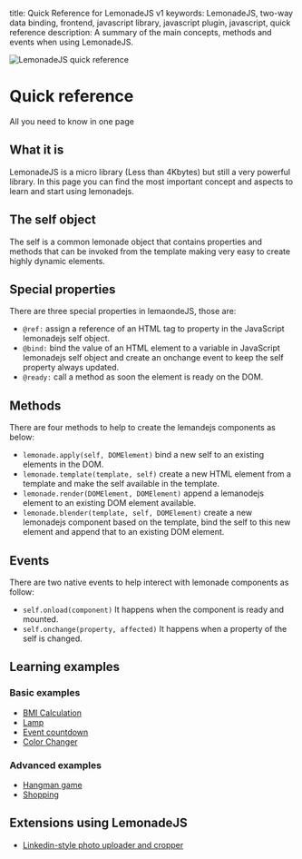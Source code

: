 title: Quick Reference for LemonadeJS v1
keywords: LemonadeJS, two-way data binding, frontend, javascript library, javascript plugin, javascript, quick reference
description: A summary of the main concepts, methods and events when using LemonadeJS.

![LemonadeJS quick reference](img/learning.png)

Quick reference
===============

All you need to know in one page

What it is
----------

LemonadeJS is a micro library (Less than 4Kbytes) but still a very powerful library. In this page you can find the most important concept and aspects to learn and start using lemonadejs.

The self object
---------------

The self is a common lemonade object that contains properties and methods that can be invoked from the template making very easy to create highly dynamic elements.  
  

Special properties
------------------

There are three special properties in lemaondeJS, those are:  

*   `@ref:` assign a reference of an HTML tag to property in the JavaScript lemonadejs self object.
*   `@bind:` bind the value of an HTML element to a variable in JavaScript lemonadejs self object and create an onchange event to keep the self property always updated.
*   `@ready:` call a method as soon the element is ready on the DOM.

  

Methods
-------

There are four methods to help to create the lemandejs components as below:  

*   `lemonade.apply(self, DOMElement)` bind a new self to an existing elements in the DOM.
*   `lemonade.template(template, self)` create a new HTML element from a template and make the self available in the template.
*   `lemonade.render(DOMElement, DOMElement)` append a lemanodejs element to an existing DOM element available.
*   `lemonade.blender(template, self, DOMElement)` create a new lemonadejs component based on the template, bind the self to this new element and append that to an existing DOM element.

  

Events
------

There are two native events to help interect with lemonade components as follow:  

*   `self.onload(component)` It happens when the component is ready and mounted.
*   `self.onchange(property, affected)` It happens when a property of the self is changed.

  

Learning examples
-----------------

### Basic examples

*   [BMI Calculation](/docs/v1/examples/bmi-calculation)
*   [Lamp](/docs/v1/examples/lamp)
*   [Event countdown](/docs/v1/examples/event-countdown)
*   [Color Changer](/docs/v1/examples/color-changer)

### Advanced examples

*   [Hangman game](/docs/v1/examples/hangman)
*   [Shopping](/docs/v1/examples/shopping)

  

Extensions using LemonadeJS
---------------------------

*   [Linkedin-style photo uploader and cropper](/docs/plugins/image-cropper "Photo cropper and filters component")
